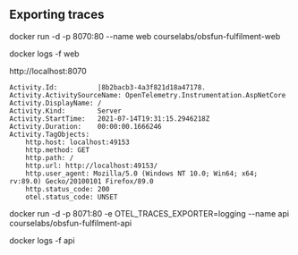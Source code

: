 

## Exporting traces

docker run -d -p 8070:80 --name web courselabs/obsfun-fulfilment-web

docker logs -f web

http://localhost:8070

```
Activity.Id:          |8b2bacb3-4a3f821d18a47178.
Activity.ActivitySourceName: OpenTelemetry.Instrumentation.AspNetCore
Activity.DisplayName: /
Activity.Kind:        Server
Activity.StartTime:   2021-07-14T19:31:15.2946218Z
Activity.Duration:    00:00:00.1666246
Activity.TagObjects:
    http.host: localhost:49153
    http.method: GET
    http.path: /
    http.url: http://localhost:49153/
    http.user_agent: Mozilla/5.0 (Windows NT 10.0; Win64; x64; rv:89.0) Gecko/20100101 Firefox/89.0
    http.status_code: 200
    otel.status_code: UNSET
```

docker run -d -p 8071:80 -e OTEL_TRACES_EXPORTER=logging --name api courselabs/obsfun-fulfilment-api

docker logs -f api


